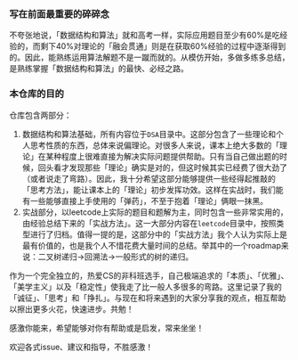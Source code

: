 ### 写在前面最重要的碎碎念

不夸张地说，「数据结构和算法」就和高考一样，实际应用题目至少有60%是吃经验的，而剩下40%对理论的「融会贯通」则是在获取60%经验的过程中逐渐得到的。因此，能熟练运用算法解题不是一蹴而就的。从模仿开始，多做多练多总结，是熟练掌握「数据结构和算法」的最快、必经之路。

### 本仓库的目的

仓库包含两部分：

1. 数据结构和算法基础，所有内容位于`DSA`目录中。这部分包含了一些理论和个人思考性质的东西，总体来说偏理论。对很多人来说，课本上绝大多数的「理论」在某种程度上很难直接为解决实际问题提供帮助。只有当自己做出题的时候，回头看才发现那些「理论」确实是对的，但这时候其实已经费了很大劲了（或者说走了弯路）。因此，我十分希望这部分能够提供一些经得起推敲的「思考方法」，能让课本上的「理论」初步发挥功效。这样在实战时，我们能有一些能够直接上手使用的「弹药」，不至于抱着「理论」俩眼一抹黑。
2. 实战部分，以leetcode上实际的题目和题解为主，同时包含一些非常实用的，由经验总结下来的「实战方法」。这一大部分内容在`leetcode`目录中，按照类型进行了归档。值得一提的是，这部分中的「实战方法」我个人认为实际上是最有价值的，也是我个人不惜花费大量时间的总结。举其中的一个roadmap来说：二叉树递归→回溯法→一般形式的树的递归。

作为一个完全独立的，热爱CS的非科班选手，自己极端追求的「本质」、「优雅」、「美学主义」以及「稳定性」使我走了比一般人多很多的弯路。这里记录了我的「诚征」、「思考」和「挣扎」。与现在和将来遇到的大家分享我的观点，相互帮助以擦出更多火花，快速进步。共勉！

感激你能来，希望能够对你有帮助或是启发，常来坐坐！

欢迎各式issue、建议和指导，不胜感激！
